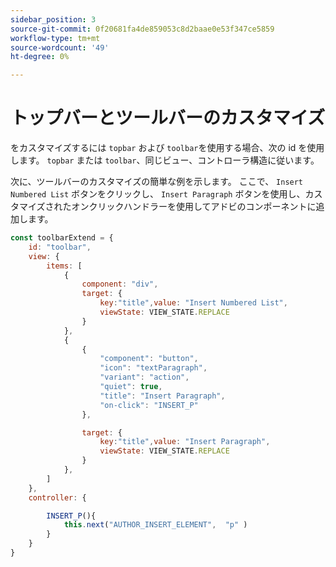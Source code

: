 ```yaml
---
sidebar_position: 3
source-git-commit: 0f20681fa4de859053c8d2baae0e53f347ce5859
workflow-type: tm+mt
source-wordcount: '49'
ht-degree: 0%

---
```



# トップバーとツールバーのカスタマイズ

をカスタマイズするには `topbar` および `toolbar`を使用する場合、次の id を使用します。 `topbar` または `toolbar`、同じビュー、コントローラ構造に従います。

次に、ツールバーのカスタマイズの簡単な例を示します。 ここで、 `Insert Numbered List` ボタンをクリックし、 `Insert Paragraph` ボタンを使用し、カスタマイズされたオンクリックハンドラーを使用してアドビのコンポーネントに追加します。

```js title = toolbar_customisation.js
const toolbarExtend = {
    id: "toolbar",
    view: {
        items: [
            {
                component: "div",
                target: {
                    key:"title",value: "Insert Numbered List",                    
                    viewState: VIEW_STATE.REPLACE
                }
            },
            {
                {
                    "component": "button",
                    "icon": "textParagraph",
                    "variant": "action",
                    "quiet": true,
                    "title": "Insert Paragraph",
                    "on-click": "INSERT_P"
                },

                target: {
                    key:"title",value: "Insert Paragraph",                    
                    viewState: VIEW_STATE.REPLACE
                }
            },
        ]
    },
    controller: {

        INSERT_P(){
            this.next("AUTHOR_INSERT_ELEMENT",  "p" )
        }
    }
}
```

